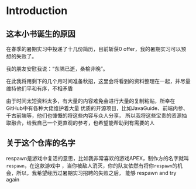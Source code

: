 # Introduction

## 这本小书诞生的原因
在春季的暑期实习中投递了十几份简历，目前斩获0 offer，我的暑期实习可以预想的失败了。

我的朋友安慰我说：“东隅已逝，桑榆非晚”。

在此我将用剩下的几个月时间准备秋招，这里会将看到的资料整理在一起，并尽量维持他们平和有序，不相矛盾

由于时间太短资料太多，有大量的内容难免会进行大量的复制粘贴，所幸在GitHub中有各种大佬维护着大量
优质的开源项目，比如JavaGuide、前端内参、千古前端等，他们也慷慨的将这些内容与众人分享，
所以我将这些宝贵的资源抽取融合，给我自己一个更直观的参考，也希望能帮助到有需要的人

## 关于这个仓库的名字
respawn是游戏中复活的意思，比如我非常喜欢的游戏APEX，制作方的名字就叫`respawn`，在这款游戏中
，当你被敌人消灭，你的队友依然有将你`respawn`的机会，所以，我希望经历过暑期实习招聘的失败之后，
能够 respawn and try again